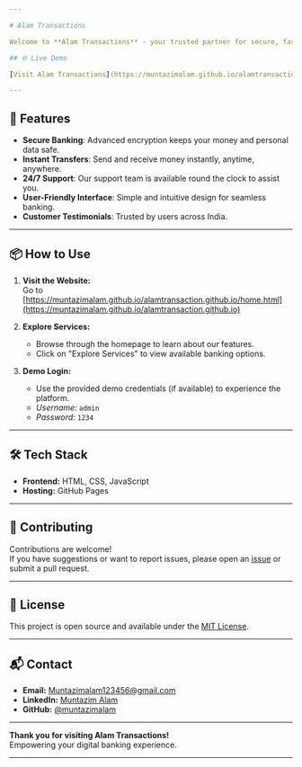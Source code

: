 ```yaml
---

# Alam Transactions

Welcome to **Alam Transactions** - your trusted partner for secure, fast, and reliable banking transactions. Experience the future of digital banking with a user-friendly interface, instant transfers, and robust security.

## 🌐 Live Demo

[Visit Alam Transactions](https://muntazimalam.github.io/alamtransaction.github.io/)

---
```


## 🚀 Features

- **Secure Banking**: Advanced encryption keeps your money and personal data safe.
- **Instant Transfers**: Send and receive money instantly, anytime, anywhere.
- **24/7 Support**: Our support team is available round the clock to assist you.
- **User-Friendly Interface**: Simple and intuitive design for seamless banking.
- **Customer Testimonials**: Trusted by users across India.

---

## 📦 How to Use

1. **Visit the Website:**  
   Go to [https://muntazimalam.github.io/alamtransaction.github.io/home.html](https://muntazimalam.github.io/alamtransaction.github.io)

2. **Explore Services:**  
   - Browse through the homepage to learn about our features.
   - Click on "Explore Services" to view available banking options.

3. **Demo Login:**  
   - Use the provided demo credentials (if available) to experience the platform.  
   - _Username:_ `admin`  
   - _Password:_ `1234`

---

## 🛠️ Tech Stack

- **Frontend:** HTML, CSS, JavaScript
- **Hosting:** GitHub Pages

---

## 🤝 Contributing

Contributions are welcome!  
If you have suggestions or want to report issues, please open an [issue](https://github.com/muntazimalam/alamtransaction.github.io/issues) or submit a pull request.

---

## 📄 License

This project is open source and available under the [MIT License](LICENSE).

---

## 📬 Contact

- **Email:** [Muntazimalam123456@gmail.com](mailto:Muntazimalam123456@gmail.com)
- **LinkedIn:** [Muntazim Alam](https://www.linkedin.com/in/muntazim-alam-463b4626a)
- **GitHub:** [@muntazimalam](https://github.com/muntazimalam)

---

**Thank you for visiting Alam Transactions!**  
Empowering your digital banking experience.

---
